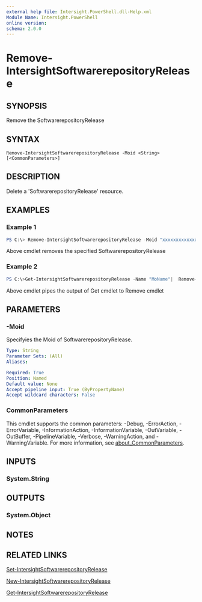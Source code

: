 ```yaml
---
external help file: Intersight.PowerShell.dll-Help.xml
Module Name: Intersight.PowerShell
online version:
schema: 2.0.0
---
```


# Remove-IntersightSoftwarerepositoryRelease

## SYNOPSIS
Remove the SoftwarerepositoryRelease

## SYNTAX

```
Remove-IntersightSoftwarerepositoryRelease -Moid <String> [<CommonParameters>]
```

## DESCRIPTION
Delete a &apos;SoftwarerepositoryRelease&apos; resource.

## EXAMPLES

### Example 1
```powershell
PS C:\> Remove-IntersightSoftwarerepositoryRelease -Moid "xxxxxxxxxxxxxxxxxxxxxxxxxxx"
```
Above cmdlet removes the specified SoftwarerepositoryRelease 

### Example 2
```powershell
PS C:\>Get-IntersightSoftwarerepositoryRelease -Name "MoName"|  Remove-IntersightSoftwarerepositoryRelease
```
Above cmdlet pipes the output of Get cmdlet to Remove cmdlet

## PARAMETERS

### -Moid
Specifyies the Moid of SoftwarerepositoryRelease.

```yaml
Type: String
Parameter Sets: (All)
Aliases:

Required: True
Position: Named
Default value: None
Accept pipeline input: True (ByPropertyName)
Accept wildcard characters: False
```

### CommonParameters
This cmdlet supports the common parameters: -Debug, -ErrorAction, -ErrorVariable, -InformationAction, -InformationVariable, -OutVariable, -OutBuffer, -PipelineVariable, -Verbose, -WarningAction, and -WarningVariable. For more information, see [about_CommonParameters](http://go.microsoft.com/fwlink/?LinkID=113216).

## INPUTS

### System.String

## OUTPUTS

### System.Object
## NOTES

## RELATED LINKS

[Set-IntersightSoftwarerepositoryRelease](./Set-IntersightSoftwarerepositoryRelease.md)

[New-IntersightSoftwarerepositoryRelease](./New-IntersightSoftwarerepositoryRelease.md)

[Get-IntersightSoftwarerepositoryRelease](./Get-IntersightSoftwarerepositoryRelease.md)

